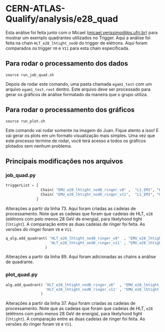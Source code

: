 # CERN-ATLAS-Qualify/analysis/e28_quad

Esta análise foi feita junto com o Micael (micael.verissimo@lps.ufrj.br) para mostrar um exemplo quadrantes utilizados no Trigger. Aqui a análise foi feita na chain `HLT_e28_lhtight_nod0` do trigger de elétrons. Aqui foram comparados os trigger `V8` e `V11` para esta chain especificada.


## Para rodar o processamento dos dados

```console
source run_job_quad.sh
```

Depois de rodar este comando, uma pasta chamada  `egam1_test` com um arquivo `egam1_test.root` dentro. Este arquivo deve ser processado para gerar os gráficos de análise formatado da maneira que o grupo utiliza.

## Para rodar o processamento dos gráficos

```console
source run_plot.sh
```

Este comando vai rodar somente na imagem do Juan. Fique atento a isso! E vai gerar os plots em um formato visualização mais simples. Uma vez que este processo termine de rodar, você terá acesso a todos os gráficos plotados sem nenhum problema.

## Principais modificações nos arquivos 

### job_quad.py

```python
triggerList = [
                Chain( "EMU_e28_lhtight_nod0_ringer_v8" ,  "L1_EM3", "HLT_e28_lhtight_nod0_ringer_v8"  ),
                Chain( "EMU_e28_lhtight_nod0_ringer_v11",  "L1_EM3", "HLT_e28_lhtight_nod0_ringer_v11" ),
              ]
```
Alterações a partir da linha 73. Aqui foram criadas as cadeias de processamento. Note que as cadeias que foram que cadeias de HLT, `e28` (elétrons com pelo menos 28 GeV de energia), para likelyhood tight (`lhtight`). A comparação entre as duas cadeias de ringer foi feita. As versões do ringer foram `V8` e `V11`.

```python
q_alg.add_quadrant( "HLT_e28_lhtight_nod0_ringer_v8"  , "EMU_e28_lhtight_nod0_ringer_v8", # Ringer v8
                    'HLT_e28_lhtight_nod0_ringer_v11' , "EMU_e28_lhtight_nod0_ringer_v11" # Ringer v11
                  ) 
```
Alterações a partir da linha 89. Aqui foram adicionadas as chains a análise de quadrante. 

### plot_quad.py
```python
alg.add_quadrant( "HLT_e28_lhtight_nod0_ringer_v8"  , "EMU_e28_lhtight_nod0_ringer_v8", # Ringer v8
                  'HLT_e28_lhtight_nod0_ringer_v11' , "EMU_e28_lhtight_nod0_ringer_v11" # Ringer v11
                ) 
```

Alterações a partir da linha 37. Aqui foram criadas as cadeias de processamento. Note que as cadeias que foram que cadeias de HLT, `e28` (elétrons com pelo menos 28 GeV de energia), para likelyhood tight (`lhtight`). A comparação entre as duas cadeias de ringer foi feita. As versões do ringer foram `V8` e `V11`.


